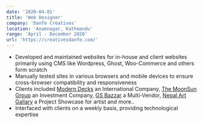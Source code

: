 ```yaml
---
date: '2020-04-01'
title: 'Web Designer'
company: 'Danfe Creatives'
location: 'Anamnagar, Kathmandu'
range: 'April - December 2020'
url: 'https://creativesdanfe.com/'
---
```


- Developed and maintained websites for in-house and client websites primarily using  CMS like Wordpress, Ghost, Woo-Commerce and others form scratch
- Manually tested sites in various browsers and mobile devices to ensure cross-browser compatibility and responsiveness
- Clients included [Modern Decks](http://moderndecks.great-site.net/) an International Company, [The MoonSun Group](https://themoonsungroup.com/) an Investment Company, [GS Bazzar](https://gsonlinebazar.com/) a Multi-Vendor, [Nepal Art Gallary](http://nepalartgallery.great-site.net/) a Project Showcase for artist and more..
- Interfaced with clients on a weekly basis, providing technological expertise
